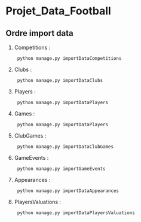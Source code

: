 # Projet_Data_Football

## Ordre import data 
1. Competitions : 

        python manage.py importDataCompetitions
    
2. Clubs :

        python manage.py importDataClubs
    
3. Players :

        python manage.py importDataPlayers

4. Games :

        python manage.py importDataPlayers

5. ClubGames :

        python manage.py importDataClubGames

6. GameEvents :

        python manage.py importGameEvents

7. Appearances :

        python manage.py importDataAppearances

8. PlayersValuations :

        python manage.py importDataPlayersValuations